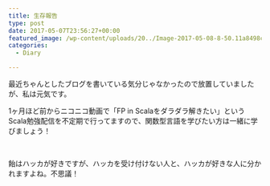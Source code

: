 ```yaml
---
title: 生存報告
type: post
date: 2017-05-07T23:56:27+00:00
featured_image: /wp-content/uploads/20../Image-2017-05-08-8-50.11a8498c80ce43d9ad9a0c27cc1f206a.jpeg
categories:
  - Diary

---
```

最近ちゃんとしたブログを書いている気分じゃなかったので放置していましたが、私は元気です。

1ヶ月ほど前からニコニコ動画で「FP in Scalaをダラダラ解きたい」というScala勉強配信を不定期で行ってますので、関数型言語を学びたい方は一緒に学びましょう！

&nbsp;

<div class="kirin_box">
  飴はハッカが好きですが、ハッカを受け付けない人と、ハッカが好きな人に分かれますよね。不思議！
</div>